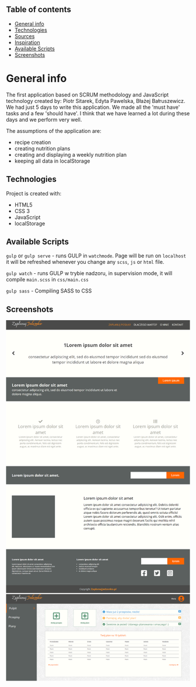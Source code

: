 ## Table of contents
* [General info](#general-info)
* [Technologies](#technologies)
* [Sources](#sources)
* [Inspiration](#inspiration)
* [Available Scripts](#available-scripts)
* [Screenshots](#screenshots)

# General info
The first application based on SCRUM methodology and JavaScript technology created by: Piotr Sitarek, Edyta Pawelska, Błażej Bałruszewicz. We had just 5 days to write this application. We made all the 'must have' tasks and a few 'should have'. I think that we have learned a lot during these days and we perform very well.

The assumptions of the application are:
* recipe creation
* creating nutrition plans
* creating and displaying a weekly nutrition plan
* keeping all data in localStorage

## Technologies
Project is created with: 
* HTML5
* CSS 3
* JavaScript
* localStorage

## Available Scripts
`gulp` or `gulp serve`  - runs GULP in `watchmode`. Page will be run on `localhost` it will be refreshed whenever you change any `scss`, `js` or `html` file.

`gulp watch` - runs GULP w trybie nadzoru, in supervision mode, it will compile `main.scss` in `css/main.css`

`gulp sass` - Compiling SASS to CSS


## Screenshots
![HomePage Screenshot](./screenshots/screenshot-homepage.png)
![App Screenshot](./screenshots/screenshot-app.png)
